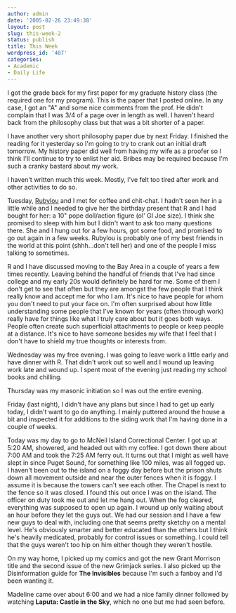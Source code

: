 ```yaml
---
author: admin
date: '2005-02-26 23:49:38'
layout: post
slug: this-week-2
status: publish
title: This Week
wordpress_id: '407'
categories:
- Academic
- Daily Life
---
```


I got the grade back for my first paper for my graduate history class
(the required one for my program). This is the paper that I posted
online. In any case, I got an "A" and some nice comments from the prof.
He didn't complain that I was 3/4 of a page over in length as well. I
haven't heard back from the philosophy class but that was a bit shorter
of a paper.

I have another very short philosophy paper due by next Friday. I
finished the reading for it yesterday so I'm going to try to crank out
an initial draft tomorrow. My history paper did well from having my wife
as a proofer so I think I'll continue to try to enlist her aid. Bribes
may be required because I'm such a cranky bastard about my work.

I haven't written much this week. Mostly, I've felt too tired after work
and other activities to do so.

Tuesday, [Rubylou](http://www.livejournal.com/users/rubylou/) and I met
for coffee and chit-chat. I hadn't seen her in a little while and I
needed to give her the birthday present that R and I had bought for her:
a 10" pope doll/action figure (ol' GI Joe size). I think she promised to
sleep with him but I didn't want to ask too many questions there. She
and I hung out for a few hours, got some food, and promised to go out
again in a few weeks. Rubylou is probably one of my best friends in the
world at this point (shhh...don't tell her) and one of the people I miss
talking to sometimes.

R and I have discussed moving to the Bay Area in a couple of years a few
times recently. Leaving behind the handful of friends that I've had
since college and my early 20s would definitely be hard for me. Some of
them I don't get to see that often but they are amongst the few people
that I think really know and accept me for who I am. It's nice to have
people for whom you don't need to put your face on. I'm often surprised
about how little understanding some people that I've known for years
(often through work) really have for things like what I truly care about
but it goes both ways. People often create such superficial attachments
to people or keep people at a distance. It's nice to have someone
besides my wife that I feel that I don't have to shield my true thoughts
or interests from.

Wednesday was my free evening. I was going to leave work a little early
and have dinner with R. That didn't work out so well and I wound up
leaving work late and wound up. I spent most of the evening just reading
my school books and chilling.

Thursday was my masonic initiation so I was out the entire evening.

Friday (last night), I didn't have any plans but since I had to get up
early today, I didn't want to go do anything. I mainly puttered around
the house a bit and inspected it for additions to the siding work that
I'm having done in a couple of weeks.

Today was my day to go to McNeil Island Correctional Center. I got up at
5:20 AM, showered, and headed out with my coffee. I got down there about
7:00 AM and took the 7:25 AM ferry out. It turns out that I might as
well have slept in since Puget Sound, for something like 100 miles, was
all fogged up. I haven't been out to the island on a foggy day before
but the prison shuts down all movement outside and near the outer fences
when it is foggy. I assume it is because the towers can't see each
other. The Chapel is next to the fence so it was closed. I found this
out once I was on the island. The officer on duty took me out and let me
hang out. When the fog cleared, everything was supposed to open up
again. I wound up only waiting about an hour before they let the guys
out. We had our session and I have a few new guys to deal with,
including one that seems pretty sketchy on a mental level. He's
obviously smarter and better educated than the others but I think he's
heavily medicated, probably for control issues or something. I could
tell that the guys weren't too hip on him either though they weren't
hostile.

On my way home, I picked up my comics and got the new Grant Morrison
title and the second issue of the new Grimjack series. I also picked up
the Disinformation guide for **The Invisibles** because I'm such a
fanboy and I'd been wanting it.

Madeline came over about 6:00 and we had a nice family dinner followed
by watching **Laputa: Castle in the Sky**, which no one but me had seen
before.
